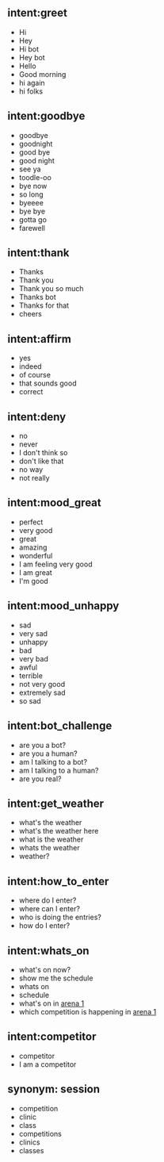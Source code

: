 
## intent:greet
- Hi
- Hey
- Hi bot
- Hey bot
- Hello
- Good morning
- hi again
- hi folks

## intent:goodbye
- goodbye
- goodnight
- good bye
- good night
- see ya
- toodle-oo
- bye now
- so long
- byeeee
- bye bye
- gotta go
- farewell

## intent:thank
- Thanks
- Thank you
- Thank you so much
- Thanks bot
- Thanks for that
- cheers

## intent:affirm
- yes
- indeed
- of course
- that sounds good
- correct

## intent:deny
- no
- never
- I don't think so
- don't like that
- no way
- not really

## intent:mood_great
- perfect
- very good
- great
- amazing
- wonderful
- I am feeling very good
- I am great
- I'm good

## intent:mood_unhappy
- sad
- very sad
- unhappy
- bad
- very bad
- awful
- terrible
- not very good
- extremely sad
- so sad

## intent:bot_challenge
- are you a bot?
- are you a human?
- am I talking to a bot?
- am I talking to a human?
- are you real?

## intent:get_weather
- what's the weather
- what's the weather here
- what is the weather
- whats the weather
- weather?

## intent:how_to_enter
- where do I enter?
- where can I enter?
- who is doing the entries?
- how do I enter?


## intent:whats_on
- what's on now?
- show me the schedule
- whats on
- schedule
- what's on in [arena 1](arena)
- which competition is happening in [arena 1](arena)

## intent:competitor
- competitor
- I am a competitor


## synonym: session
- competition
- clinic
- class
- competitions
- clinics
- classes



 
